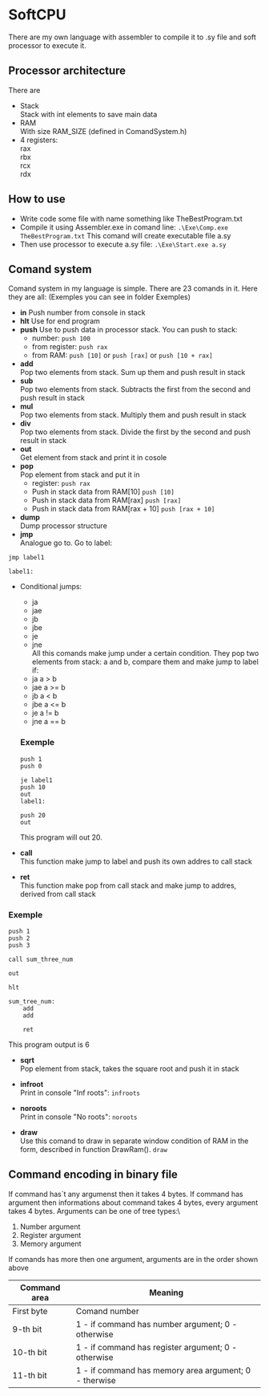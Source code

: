 # SoftCPU
There are my own language with assembler to compile it to .sy file and soft processor to execute it.

## Processor architecture

There are
* Stack \
Stack with int elements to save main data 
* RAM \
With size RAM_SIZE (defined in ComandSystem.h)
* 4 registers:\
rax\
rbx\
rcx\
rdx

## How to use

* Write code some file with name something like TheBestProgram.txt
* Compile it using Assembler.exe in comand line:
`
.\Exe\Comp.exe TheBestProgram.txt
`
This comand will create executable file a.sy
* Then use processor to execute a.sy file:
`
.\Exe\Start.exe a.sy
`

## Comand system
Comand system in my language is simple.
There are 23 comands in it. Here they are all:
(Exemples you can see in folder Exemples)
* **in**
Push number from console in stack
* **hlt**
Use for end program
* **push**
Use to push data in processor stack. You can push to stack:
    + number:
    `
    push 100
    `
    + from register:
    `
    push rax
    `
    + from RAM:
    `
    push [10]
    `
    or
    `
    push [rax]
    `
    or
    `
    push [10 + rax]
    `
* **add** \
Pop two elements from stack. Sum up them and push result in stack
* **sub** \
Pop two elements from stack. Subtracts the first from the second and push result in stack
* **mul** \
Pop two elements from stack. Multiply them and push result in stack
* **div** \
Pop two elements from stack. Divide the first by the second and push result in stack
* **out** \
Get element from stack and print it in cosole
* **pop** \
Pop element from stack and put it in
    + register:
    `
    push rax
    `
    + Push in stack data from RAM[10]
    `
    push [10]
    `
    + Push in stack data from RAM[rax]
    `
    push [rax]
    `
    + Push in stack data from RAM[rax + 10]
    `
    push [rax + 10]
    `
* **dump** \
Dump processor structure
* **jmp** \
Analogue go to. Go to label:
```
jmp label1

label1:
``` 

* Conditional jumps:
    + ja
    + jae
    + jb
    + jbe
    + je
    + jne \
    All this comands make jump under a certain condition. They pop two elements from stack: a and b, compare them and make jump to label if:
    + ja    a >  b
    + jae   a >= b
    + jb    a <  b
    + jbe   a <= b
    + je    a != b
    + jne   a == b

    ### Exemple
    ```
    push 1
    push 0

    je label1
    push 10
    out
    label1:

    push 20
    out
    ```
    This program will out 20.

* **call** \
This function make jump to label and push its own addres to call stack

* **ret** \
This function make pop from call stack and make jump to addres, derived from call stack 

### Exemple
```
push 1
push 2
push 3

call sum_three_num

out

hlt

sum_tree_num:
    add
    add

    ret
```

This program output is 6

* **sqrt** \
Pop element from stack, takes the square root and push it in stack

* **infroot** \
Print in console "Inf roots":
`
infroots
` 

* **noroots** \
Print in console "No roots":
`
noroots
` 

* **draw** \
Use this comand to draw in separate window condition of RAM in the form, described in function DrawRam(). 
`
draw
`
## Сommand encoding in binary file ##
If command has`t any argumenst then it takes 4 bytes.
If command has argument then informations about command takes 4 bytes, every argument takes 4 bytes. Arguments can be one of tree types:\
1) Number argument
2) Register argument
3) Memory argument

If comands has more then one argument, arguments are in the order shown above

| Command area | Meaning                                               |
|--------------|-------------------------------------------------------|
| First byte   | Comand number                                         |
| 9-th bit     | 1 - if command has number argument; 0 - otherwise     |
| 10-th bit    | 1 - if command has register argument; 0 - otherwise   | 
| 11-th bit    | 1 - if command has memory area argument; 0 - therwise |
